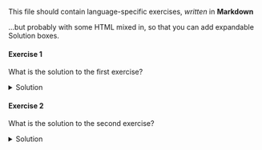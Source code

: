 This file should contain language-specific exercises, *written* in **Markdown**

...but probably with some HTML mixed in, so that you can add expandable Solution boxes.

#### Exercise 1

What is the solution to the first exercise? 

<details>
<summary>Solution</summary>
This is the solution to the first exercise.
</details>

#### Exercise 2

What is the solution to the second exercise?

<details>
<summary>Solution</summary>
This is the solution to the second exercise.
</details>
